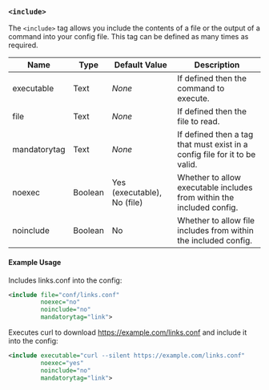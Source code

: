 <!-- This file contains a page fragment. Any changes will affect all pages that include it. -->

### `<include>`

The `<include>` tag allows you include the contents of a file or the output of a command into your config file. This tag can be defined as many times as required.

Name         | Type    | Default Value               | Description
------------ | ------- | --------------------------- | -----------
executable   | Text    | *None*                      | If defined then the command to execute.
file         | Text    | *None*                      | If defined then the file to read.
mandatorytag | Text    | *None*                      | If defined then a tag that must exist in a config file for it to be valid.
noexec       | Boolean | Yes (executable), No (file) | Whether to allow executable includes from within the included config.
noinclude    | Boolean | No                          | Whether to allow file includes from within the included config.

#### Example Usage

Includes links.conf into the config:

```xml
<include file="conf/links.conf"
         noexec="no"
         noinclude="no"
         mandatorytag="link">
```

Executes curl to download https://example.com/links.conf and include it into the config:

```xml
<include executable="curl --silent https://example.com/links.conf"
         noexec="yes"
         noinclude="no"
         mandatorytag="link">
```
